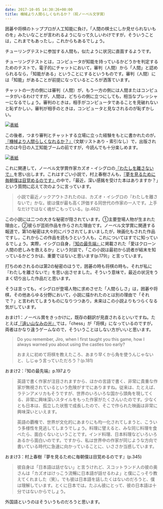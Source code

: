 ```yaml
---
date: 2017-10-05 14:30:26+00:00
title: 機械より人間らしくなれるか？（祝ノーベル文学賞）
---
```


囲碁や将棋のトッププロが人工知能に負け，「人間の棋士にしか見せられないものを」みたいなことが言われるようになって久しいわけですが，そういうことは，これまでもあったし，これからもあるでしょう。

チューリングテストに参加する人間も，似たように状況に直面するようです。

チューリングテストとは，コンピュータが知能を持っているかどうかを判定するためのテストで，電子的にチャットにおいて，審判（人間）から「人間」と認められるなら，「知能がある」ということにするというものです。審判（人間）には「知能」があることが前提になっているところが洒落ています。

チャットの一方の側には審判（人間）が，もう一方の側には人間またはコンピュータがいるわけですが，人間は，どちらの側に立つにしても，相当なプレッシャーになるでしょう。審判のときは，相手がコンピュータであることを見破れないと恥ずかしい，審判が相手のときは，コンピュータと見なされるのが恥ずかしい。

[![表紙](https://images-fe.ssl-images-amazon.com/images/P/4794220804.09.jpg)](https://www.amazon.co.jp/dp/4794220804?tag=inquisitor-22)

この後者，つまり審判とチャットする立場に立った経験をもとに書かれたのが，[『機械より人間らしくなれるか？』](https://www.amazon.co.jp/dp/4794220804?tag=inquisitor-22)（文献リストあり・索引なし）で，出版されたのは今日の人工知能ブームの前ですが，今読んでも十分楽しめます。

[![表紙](https://images-fe.ssl-images-amazon.com/images/P/4151200517.09.jpg)](https://www.amazon.co.jp/dp/4151200517?tag=inquisitor-22)

これに関連して，ノーベル文学賞作家カズオ・イシグロの[『わたしを離さないで』](https://www.amazon.co.jp/dp/4151200517?tag=inquisitor-22)を思い出します。これはすごい小説で，村上春樹さんも，[『夢を見るために毎朝僕は目覚めるのです』](https://www.amazon.co.jp/dp/4167502127?tag=inquisitor-22)の中で，「最近，深い感銘を受けた本はありますか？」という質問に応えて次のように言っています。

>小説で最近ノックアウトされたのは、カズオ・イシグロの『わたしを離さないで』かな。彼は僕が最も高く評価する同世代の作家の一人です。上手なだけではなく魂がこもっている。(p.462)

この小説には二つの大きな秘密が隠されています。①主要登場人物が生まれた理由と，②彼らが芸術作品を作らされた理由です。ノーベル文学賞に関連する報道で，第1の秘密は大々的にバラされてしまいましたが，映画化もされた作品ですし，これからこの作品を読もうという人も，これについてはすでに知っているでしょう。実際，イシグロ自身，[『知の最先端』](https://www.amazon.co.jp/dp/4569815200?tag=inquisitor-22)に掲載された「愛はクローン人間の悲しみを救えるか」という対談で，「この小説は最初から読者が結末を知っているかどうかは、重要ではないと思います(p.179)」と言っています。

打ちのめされるのは第2の秘密のほうで，囲碁の時も将棋の時も，それが私に『わたしを離さないで』を思い出させました。そういう意味で，最近の状況をうまく切り出した作品だと思います。

そうは言っても，イシグロが登場人物に求めさせた「人間らしさ」は，囲碁や将棋，その他あらゆる分野において，小説に描かれたのとは別の理由で「それで？」と言われてしまうものになりつつあり，未来はこの小説よりもつらくなる気がしています。

おまけ1：ノーベル賞をきっかけに，既存の翻訳が見直されるといいですね。たとえば[『遠い山なみの光』](https://www.amazon.co.jp/dp/415120010X?tag=inquisitor-22)では，「chess」が「将棋」になっているのですが，両者はかなり違うゲームなので，そういうことはしない方がいいと思います。

>Do you remember, Jiro, when I first taught you this game, how I always warned you about using the castles too early?
>
>おまえに初めて将棋を教えたころ、あまり早くから角を使うんじゃないと、しじゅう言っていただろう？(p.181)

おまけ2：『知の最先端』p.197より

>英語で書く作家が注目されますから、ほかの言語で書く、非常に貴重な作家が無視されているという危険がすでにありますね。従来は、たとえば、ラテンアメリカもそうですが、世界のいろいろな国から頭角を現してくる、非常に興味深いスタイルをもった作家がたくさんいたのです。少なくとも日本は、孤立した状態で成長したので、そこで作られた映画は非常に興味深いといえます。
>
>英語の覇権で、世界が文化的にあまりにも均一化されてしまうと、こういう多様性を見逃してしまうでしょう。料理に譬えると、みな同じ料理を食べたら、面白くないということです。インド料理、日本料理などいろいろあるから面白いのです。ですから、私は世界中の作家が同じような方向で書いている時代に急速に向かっていることに、いささか当惑しています。

おまけ3：村上春樹『夢を見るために毎朝僕は目覚めるのです』(p.345)

>彼自身は「日本語は話せない」と言うけれど、スコットランド人の彼の奥さんは「カズオはけっこう流暢に日本語が話せるわよ」と僕にこっそり教えてくれました（笑）。でも彼は日本語を話したくはないのだろうと、僕は理解しています。とくに日本では。たぶん彼にとって、彼の日本語は十分ではないからでしょう。

外国語というのはそういうものだろうと思います。
